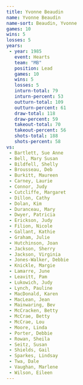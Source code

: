 ```yaml
---
title: Yvonne Beaudin
name: Yvonne Beaudin
name-sort: Beaudin, Yvonne
games: 10
wins: 5
losses: 5
years:
 - year: 1985
   event: Hearts
   team: "MB"
   position: Lead
   games: 10
   wins: 5
   losses: 5
   inturn-total: 79
   inturn-percent: 53
   outturn-total: 109
   outturn-percent: 61
   draw-total: 118
   draw-percent: 59
   takeout-total: 70
   takeout-percent: 56
   shots-total: 188
   shots-percent: 58
vs:
 - Bartlett, Sue Anne
 - Bell, Mary Susan
 - Bildfell, Shelly
 - Brousseau, Deb
 - Burkitt, Maureen
 - Carney, Laurie
 - Connor, Judy
 - Cutcliffe, Margaret
 - Dillon, Cathy
 - Dolan, Kim
 - Duranceau, Mary
 - Dwyer, Patricia
 - Erickson, Judy
 - Filion, Nicole
 - Gallant, Kathie
 - Graham, Julie
 - Hutchinson, Joan
 - Jackson, Sherry
 - Jackson, Virginia
 - Jones-Walker, Debbie
 - Knickle, Margie
 - Lamarre, June
 - Leavitt, Pam
 - Lukowich, Judy
 - Lynch, Pauline
 - MacDonald, Karen
 - MacLean, Jean
 - Mainwaring, Bev
 - McCracken, Betty
 - McCrae, Betty
 - McCrae, Lou
 - Moore, Linda
 - Porter, Debbie
 - Rowan, Sheila
 - Seitz, Susan
 - Shields, Gail
 - Sparkes, Lindsay
 - Twa, Dale
 - Vaughan, Marlene
 - Wilson, Eileen
---
```

